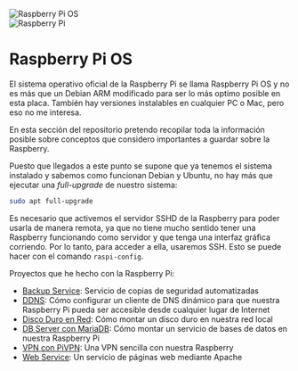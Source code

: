 ![Raspberry Pi OS](https://img.shields.io/badge/Raspberry%20Pi%20OS-C51A4A?style=for-the-badge&logo=Raspberry-Pi)  
![Raspberry Pi](https://img.shields.io/badge/Raspberry%20Pi-C51A4A?style=flat-square&logo=Raspberry-Pi)

# Raspberry Pi OS

El sistema operativo oficial de la Raspberry Pi se llama Raspberry Pi OS y no es más que un Debian ARM modificado para ser lo más optimo posible en esta placa. También hay versiones instalables en cualquier PC o Mac, pero eso no me interesa.

En esta sección del repositorio pretendo recopilar toda la información posible sobre conceptos que considero importantes a guardar sobre la Raspberry.

Puesto que llegados a este punto se supone que ya tenemos el sistema instalado y sabemos como funcionan Debian y Ubuntu, no hay más que ejecutar una _full-upgrade_ de nuestro sistema:

```bash
sudo apt full-upgrade
```

Es necesario que activemos el servidor SSHD de la Raspberry para poder usarla de manera remota, ya que no tiene mucho sentido tener una Raspberry funcionando como servidor y que tenga una interfaz gráfica corriendo. Por lo tanto, para acceder a ella, usaremos SSH. Esto se puede hacer con el comando ```raspi-config```.

Proyectos que he hecho con la Raspberry Pi:

- [Backup Service](projects/backupservice.md): Servicio de copias de seguridad automatizadas
- [DDNS](projects/ddns.md): Cómo configurar un cliente de DNS dinámico para que nuestra Raspberry Pi pueda ser accesible desde cualquier lugar de Internet
- [Disco Duro en Red](projects/hddred.md): Cómo montar un disco duro en nuestra red local
- [DB Server con MariaDB](projects/mariadb.md): Cómo montar un servicio de bases de datos en nuestra Raspberry Pi
- [VPN con PiVPN](projects/pivpn.md): Una VPN sencilla con nuestra Raspberry
- [Web Service](projects/webserverapache.md): Un servicio de páginas web mediante Apache
